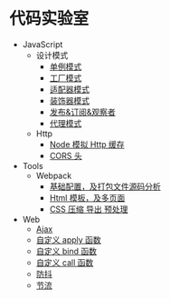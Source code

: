 # 代码实验室

- JavaScript
  - 设计模式
    - [单例模式](node/design-pattern/single/index.js)
    - [工厂模式](node/design-pattern/factory/index.js)
    - [适配器模式](node/design-pattern/adapter/index.js)
    - [装饰器模式](node/design-pattern/decorator/index.js)
    - [发布&订阅&观察者](node/design-pattern/observer/index.js)
    - [代理模式](node/design-pattern/observer/index.js)
  - Http
    - [Node 模拟 Http 缓存](node/http/index.js#L19)
    - [CORS 头](node/http/index.js#L67)
- Tools
  - Webpack
    - [基础配置，及打包文件源码分析](tools/webpack/demo01)
    - [Html 模板，及多页面](tools/webpack/demo02)
    - [CSS 压缩 导出 预处理](tools/webpack/demo03)
- Web
  - [Ajax](web/ajax.js)
  - [自定义 apply 函数](web/apply.js)
  - [自定义 bind 函数](web/bind.js)
  - [自定义 call 函数](web/call.js)
  - [防抖](web/debounce.js)
  - [节流](web/throttle.js)